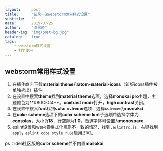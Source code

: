 ```yaml
---
layout:     post
title:      "记录一波webstorm常用样式设置"
subtitle:   ""
date:       2019-07-25
author:     "漆黑菌"
header-img: "img/post-bg.jpg"
catalog:    true
tags:
    - webstorm样式设置
    - 科学使用
---
```


## webstorm常用样式设置
1. 在插件商店下载**material theme**和**atom-material-icons**（新版icons插件被单独拆出）插件
2. 在设置中搜索**theme**找到**material theme**选项，选择**monokai pro**主题，主题颜色为**#80CBC4**。**contrast mode**打开，**high contrast**关闭。
3. 在设置中搜索**font**找到**color scheme**选项，选择scheme为**monokai**
4. 在**color scheme**选项下的**color scheme font**子选项中选择字体为**consolas**，大小为**18**，行空隙为**1.0**，备选字体可设置为**monospace**
5. eslint设置和ws内置格式化规则不一致的情况，找到`.eslintrc.js`，右键找到`apply eslint code style rule`启用即可。

ps：idea社区版的**color scheme**并不内置**monokai**